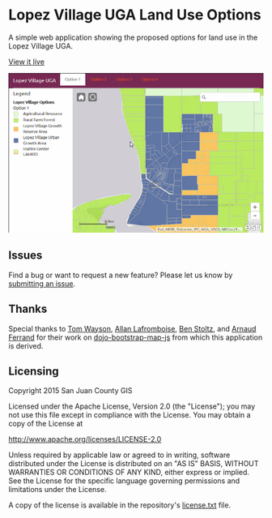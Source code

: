 # Lopez Village UGA Land Use Options

A simple web application showing the proposed options for land use in the Lopez Village UGA.

[View it live](http://sjcgis.github.io/lv-uga-options)

![App Screenshot](https://raw.githubusercontent.com/sjcgis/lv-uga-options/master/lv-uga-options.gif)

## Issues

Find a bug or want to request a new feature? Please let us know by [submitting an issue](https://github.com/sjcgis/lv-uga-options/issues/new).

## Thanks
Special thanks to [Tom Wayson](https://github.com/tomwayson), [Allan Lafromboise](https://github.com/alaframboise), [Ben Stoltz](https://github.com/benstoltz), and [Arnaud Ferrand](https://github.com/tsamaya) for their work on [dojo-bootstrap-map-js](https://github.com/Esri/dojo-bootstrap-map-js) from which this application is derived.

## Licensing
Copyright 2015 San Juan County GIS

Licensed under the Apache License, Version 2.0 (the "License");
you may not use this file except in compliance with the License.
You may obtain a copy of the License at

   http://www.apache.org/licenses/LICENSE-2.0

Unless required by applicable law or agreed to in writing, software
distributed under the License is distributed on an "AS IS" BASIS,
WITHOUT WARRANTIES OR CONDITIONS OF ANY KIND, either express or implied.
See the License for the specific language governing permissions and
limitations under the License.

A copy of the license is available in the repository's [license.txt](https://raw.github.com/sjcgis/lv-uga-options/master/license.txt) file.
